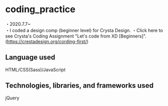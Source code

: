 # coding_practice  
・2020.7.7~  
・I coded a design comp (beginner level) for Crysta Design. 
・Click here to see Crysta's Coding Assignment "Let's code from XD [Beginners]".(https://crestadesign.org/cording-first/)  
## Language used  
HTML/CSS(Sass)/JavaScript  
## Technologies, libraries, and frameworks used  
jQuery  
